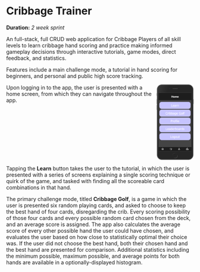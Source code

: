<style>
  img[alt=Home] {
    width: 100px;
  }
  .flex{
    display: flex;

  }
</style>
# Cribbage Trainer

**Duration:** _2 week sprint_

An full-stack, full CRUD web application for Cribbage Players of all skill levels to learn cribbage hand scoring and practice making informed gameplay decisions through interactive tutorials, game modes, direct feedback, and statistics.

Features include a main challenge mode, a tutorial in hand scoring for beginners, and personal and public high score tracking.

<div class="flex">
<div>
Upon logging in to the app, the user is presented with a home screen, from which they can navigate throughout the app.
</div>
<img align="right" width="100" src="images/home_screen.png">
</div>

Tapping the **Learn** button takes the user to the tutorial, in which the user is presented with a series of screens explaining a single scoring technique or quirk of the game, and tasked with finding all the scoreable card combinations in that hand.

The primary challenge mode, titled **Cribbage Golf**, is a game in which the user is presented six random playing cards, and asked to choose to keep the best hand of four cards, disregarding the crib. Every scoring possibility of those four cards and every possible random card chosen from the deck, and an average score is assigned. The app also calculates the average score of every other possible hand the user could have chosen, and evaluates the user based on how close to statistically optimal their choice was. If the user did not choose the best hand, both their chosen hand and the best hand are presented for comparison. Additional statistics including the minimum possible, maximum possible, and average points for both hands are available in a optionally-displayed histogram.